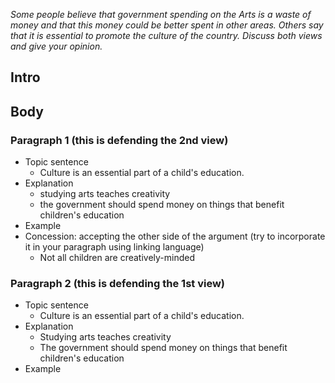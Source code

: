*Some people believe that government spending on the Arts is a waste of money and that this money could be better spent in other areas. Others say that it is essential to promote the culture of the country. Discuss both views and give your opinion.*
## Intro

## Body
### Paragraph 1 (this is defending the 2nd view)
- Topic sentence
	- Culture is an essential part of a child's education.
- Explanation
	- studying arts teaches creativity
	- the government should spend money on things that benefit children's education
- Example
- Concession: accepting the other side of the argument (try to incorporate it in your paragraph using linking language)
	- Not all children are creatively-minded 

### Paragraph 2 (this is defending the 1st view)
- Topic sentence
	- Culture is an essential part of a child's education.
- Explanation
	- Studying arts teaches creativity
	- The government should spend money on things that benefit children's education
- Example